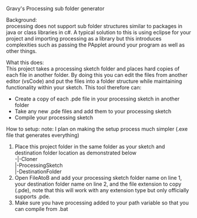 Gravy's Processing sub folder generator

Background:  
processing does not support sub folder structures similar to packages in java or class libraries in c#. A typical solution to this is using eclipse for your project and importing processing as a library but this introduces complexities such as passing the PApplet around your program as well as other things. 

What this does:  
This project takes a processing sketch folder and places hard copies of each file in another folder. By doing this you can edit the files from another editor (vsCode) and put the files into a folder structure while maintaining functionality within your sketch. This tool therefore can:  
- Create a copy of each .pde file in your processing sketch in another folder
- Take any new .pde files and add them to your processing sketch
- Compile your processing sketch

How to setup:
note: I plan on making the setup process much simpler (.exe file that generates everything)

1. Place this project folder in the same folder as your sketch and destination folder location as demonstrated below  
-|-Cloner  
   |-ProcessingSketch  
   |-DestinationFolder  
2. Open FileAtoB and add your processing sketch folder name on line 1, your destination folder name on line 2, and the file extension to copy (.pde), note that this will work with any extension type but only officially supports .pde.
3. Make sure you have processing added to your path variable so that you can compile from .bat
